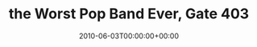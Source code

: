 ---
templateKey: event
guid: 089547b4-6eab-11ea-99c5-002590d1d1b0
date: 2010-06-03T00:00:00+00:00
eventTime: '5-8pm'
title: the Worst Pop Band Ever, Gate 403
artist: the Worst Pop Band Ever
city: Toronto
venue: Gate 403
group: The Worst Pop Band Ever
guests: Amanda Tosoff
---